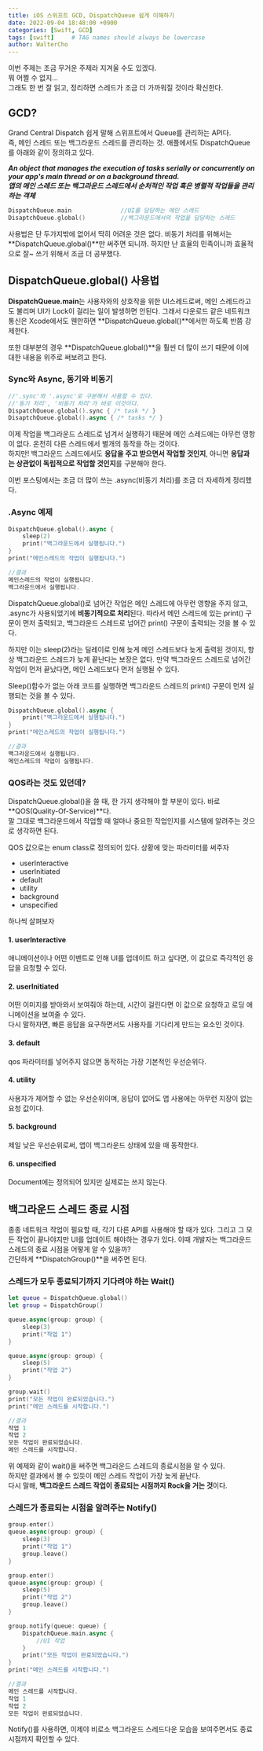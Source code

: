 ```yaml
---
title: iOS 스위프트 GCD, DispatchQueue 쉽게 이해하기
date: 2022-09-04 18:48:00 +0900
categories: [Swift, GCD]
tags: [swift]     # TAG names should always be lowercase
author: WalterCho
---
```


이번 주제는 조금 무거운 주제라 지겨울 수도 있겠다.<br>
뭐 어쩔 수 없지...<br>
그래도 한 번 잘 읽고, 정리하면 스레드가 조금 더 가까워질 것이라 확신한다.

## GCD?
Grand Central Dispatch
쉽게 말해 스위프트에서 Queue를 관리하는 API다.<br>
즉, 메인 스레드 또는 백그라운드 스레드를 관리하는 것. 애플에서도 DispatchQueue를 아래와 같이 정의하고 있다.

***An object that manages the execution of tasks serially or concurrently on your app's main thread or on a background thread.***<br>
***앱의 메인 스레드 또는 백그라운드 스레드에서 순처적인 작업 혹은 병렬적 작업들을 관리하는 객체***

```swift
DispatchQueue.main              //UI를 담당하는 메인 스레드
DisaptchQueue.global()          //백그라운드에서의 작업을 담당하는 스레드
```

사용법은 단 두가지밖에 없어서 딱히 어려운 것은 없다. 비동기 처리를 위해서는 **DispatchQueue.global()**만 써주면 되니까. 하지만 난 효율의 민족이니까 효율적으로 잘~ 쓰기 위해서 조금 더 공부했다.

## DispatchQueue.global() 사용법
**DispatchQueue.main**는 사용자와의 상호작을 위한 UI스레드로써, 메인 스레드라고도 불리며 UI가 Lock이 걸리는 일이 발생하면 안된다. 그래서 다운로드 같은 네트워크 통신은 Xcode에서도 웬만하면 **DispatchQueue.global()**에서만 하도록 반쯤 강제한다.

또한 대부분의 경우 **DispatchQueue.global()**을 훨씬 더 많이 쓰기 때문에 이에 대한 내용을 위주로 써보려고 한다.

### Sync와 Async, 동기와 비동기
```swift
//'.sync'와 '.async'로 구분해서 사용할 수 있다.
//'동기 처리', '비동기 처리'가 바로 이것이다.
DispatchQueue.global().sync { /* task */ }
DisaptchQueue.global().async { /* tasks */ }
```

이제 작업을 백그라운드 스레드로 넘겨서 실행하기 때문에 메인 스레드에는 아무런 영항이 없다. 온전히 다른 스레드에서 별개의 동작을 하는 것이다.<br> 하지만! 백그라운드 스레드에서도 **응답을 주고 받으면서 작업할 것인지**, 아니면 **응답과는 상관없이 독립적으로 작업할 것인지**를 구분해야 한다.

이번 포스팅에서는 조금 더 많이 쓰는 .async(비동기 처리)를 조금 더 자세하게 정리했다.

### .Async 예제
```swift
DispatchQueue.global().async {
    sleep(2)
    print("백그라운드에서 실행됩니다.")
}
print("메인스레드의 작업이 실행됩니다.")

//결과
메인스레드의 작업이 실행됩니다.
백그라운드에서 실행됩니다.
```

DispatchQueue.global()로 넘어간 작업은 메인 스레드에 아무런 영향을 주지 않고, .async가 사용되었기에 **비동기적으로 처리**된다. 따라서 메인 스레드에 있는 print() 구문이 먼저 출력되고, 백그라운드 스레드로 넘어간 print() 구문이 출력되는 것을 볼 수 있다.

하지만 이는 sleep(2)라는 딜레이로 인해 늦게 메인 스레드보다 늦게 출력된 것이지, 항상 백그라운드 스레드가 늦게 끝난다는 보장은 없다. 만약 백그라운드 스레드로 넘어간 작업이 먼저 끝났다면, 메인 스레드보다 먼저 실행될 수 있다.

Sleep()함수가 없는 아래 코드를 실행하면 백그라운드 스레드의 print() 구문이 먼저 실행되는 것을 볼 수 있다.
```swift
DispatchQueue.global().async {
    print("백그라운드에서 실행됩니다.")
}
print("메인스레드의 작업이 실행됩니다.")

//결과
백그라운드에서 실행됩니다.
메인스레드의 작업이 실행됩니다.
```

### QOS라는 것도 있던데?
DispatchQueue.global()을 쓸 때, 한 가지 생각해야 할 부분이 있다. 바로 **QOS(Quality-Of-Service)**다.<br> 
말 그대로 백그라운드에서 작업할 때 얼마나 중요한 작업인지를 시스템에 알려주는 것으로 생각하면 된다.

QOS 값으로는 enum class로 정의되어 있다. 상황에 맞는 파라미터를 써주자
- userInteractive
- userInitiated
- default
- utility
- background
- unspecified

하나씩 살펴보자
#### 1. userInteractive
애니메이션이나 어떤 이벤트로 인해 UI를 업데이트 하고 싶다면, 이 값으로 즉각적인 응답을 요청할 수 있다.

#### 2. userInitiated
어떤 이미지를 받아와서 보여줘야 하는데, 시간이 걸린다면 이 값으로 요청하고 로딩 애니메이션을 보여줄 수 있다.<br>
다시 말하자면, 빠른 응답을 요구하면서도 사용자를 기다리게 만드는 요소인 것이다.

#### 3. default
qos 파라미터를 넣어주지 않으면 동작하는 가장 기본적인 우선순위다.

#### 4. utility
사용자가 제어할 수 없는 우선순위이며, 응답이 없어도 앱 사용에는 아무런 지장이 없는 요청 값이다.

#### 5. background
제일 낮은 우선순위로써, 앱이 백그라운드 상태에 있을 때 동작한다.

#### 6. unspecified
Document에는 정의되어 있지만 실제로는 쓰지 않는다.

## 백그라운드 스레드 종료 시점
종종 네트워크 작업이 필요할 때, 각기 다른 API를 사용해야 할 때가 있다. 그리고 그 모든 작업이 끝나야지만 UI를 업데이트 해야하는 경우가 있다. 이때 개발자는 백그라운드 스레드의 종료 시점을 어떻게 알 수 있을까?<br>
간단하게 **DispatchGroup()**을 써주면 된다.

### 스레드가 모두 종료되기까지 기다려야 하는 Wait()
```swift
let queue = DispatchQueue.global()
let group = DispatchGroup()

queue.async(group: group) {
    sleep(3)
    print("작업 1")
}

queue.async(group: group) {
    sleep(5)
    print("작업 2")
}

group.wait()
print("모든 작업이 완료되었습니다.")
print("메인 스레드를 시작합니다.")

//결과
작업 1
작업 2
모든 작업이 완료되었습니다.
메인 스레드를 시작합니다.
```

위 예제와 같이 wait()을 써주면 백그라운드 스레드의 종료시점을 알 수 있다.<br>
하지만 결과에서 볼 수 있듯이 메인 스레드 작업이 가장 늦게 끝난다.<br> 
다시 말해, **백그라운드 스레드 작업이 종료되는 시점까지 Rock을 거는 것**이다.

### 스레드가 종료되는 시점을 알려주는 Notify()
```swift
group.enter()
queue.async(group: group) {
    sleep(3)
    print("작업 1")
    group.leave()
}

group.enter()
queue.async(group: group) {
    sleep(5)
    print("작업 2")
    group.leave()
}

group.notify(queue: queue) {
    DispatchQueue.main.async {
        //UI 작업
    }
    print("모든 작업이 완료되었습니다.")
}
print("메인 스레드를 시작합니다.")

//결과
메인 스레드를 시작합니다.
작업 1
작업 2
모든 작업이 완료되었습니다.
```
Notify()를 사용하면, 이제야 비로소 백그라운드 스레드다운 모습을 보여주면서도 종료 시점까지 확인할 수 있다.